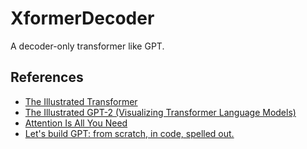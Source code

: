 # XformerDecoder

A decoder-only transformer like GPT.

## References

- [The Illustrated Transformer](https://jalammar.github.io/illustrated-transformer/)
- [The Illustrated GPT-2 (Visualizing Transformer Language Models)](https://jalammar.github.io/illustrated-gpt2/)
- [Attention Is All You Need](https://arxiv.org/abs/1706.03762#)
- [Let's build GPT: from scratch, in code, spelled out.](https://youtu.be/kCc8FmEb1nY?si=66l3uW0zxVg4ad-O)